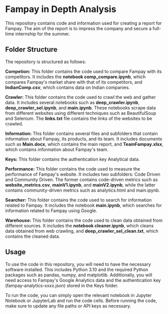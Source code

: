 # Fampay in Depth Analysis
This repository contains code and information used for creating a report for Fampay. The aim of the report is to impress the company and secure a full-time internship for the summer.

## Folder Structure
The repository is structured as follows:

**Competion:** This folder contains the code used to compare Fampay with its competitors. It includes the **notebook comp_compare.ipynb**, which compares Fampay's market share with that of its competitors, and **IndianComp.csv**, which contains data on Indian companies.

**Crawler:** This folder contains the code used to crawl the web and gather data. It includes several notebooks such as **deep_crawler.ipynb**, **deep_crawler_sel.ipynb**, and **main.ipynb**. These notebooks scrape data from different websites using different techniques such as BeautifulSoup and Selenium. The **links.txt** file contains the links of the websites to be crawled.

**Information:** This folder contains several files and subfolders that contain information about Fampay, its products, and its team. It includes documents such as **Main.docx**, which contains the main report, and **TeamFampay.xlsx**, which contains information about Fampay's team.

**Keys:** This folder contains the authentication key Analytical data.

**Performance:** This folder contains the code used to measure the performance of Fampay's website. It includes two subfolders: Code Driven and Community Driven. The former contains code-driven metrics such as **website_metrics.csv**, **mainV1.ipynb**, and **mainV2.ipynb**, while the latter contains community-driven metrics such as analytics.html and main.ipynb.

**Searcher:** This folder contains the code used to search for information related to Fampay. It includes the notebook **main.ipynb**, which searches for information related to Fampay using Google.

**Warehouse:** This folder contains the code used to clean data obtained from different sources. It includes the **notebook cleaner.ipynb**, which cleans data obtained from web crawling, and **deep_crawler_sel_clean.txt**, which contains the cleaned data.

## Usage

To use the code in this repository, you will need to have the necessary software installed. This includes Python 3.10 and the required Python packages such as pandas, numpy, and matplotlib. Additionally, you will need access to Fampay's Google Analytics data and the authentication key (fampay-analytics-xxxx.json) stored in the Keys folder.

To run the code, you can simply open the relevant notebook in Jupyter Notebook or JupyterLab and run the code cells. Before running the code, make sure to update any file paths or API keys as necessary.